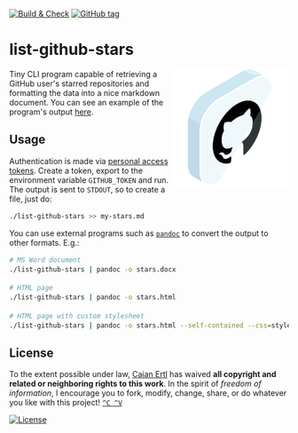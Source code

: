 [![Build & Check][gh-bnc-shield]][gh-bnc-url]
[![GitHub tag][tag-shield]][tag-url]

# list-github-stars

<img src="icon.svg" height="210px" align="right"/>

Tiny CLI program capable of retrieving a GitHub user's starred repositories and
formatting the data into a nice markdown document. You can see an example of
the program's output [here](https://gist.github.com/upsetbit/ada2117bd8c73a1e94e49580fd5c7cf7).

[gh-bnc-shield]: https://img.shields.io/github/workflow/status/caian-org/list-github-stars/build-many?label=build&logo=github&style=for-the-badge
[gh-bnc-url]: https://github.com/caian-org/list-github-stars/actions/workflows/build-many.yml

[tag-shield]: https://img.shields.io/github/tag/caian-org/list-github-stars.svg?logo=git&logoColor=FFF&style=for-the-badge
[tag-url]: https://github.com/caian-org/list-github-stars/releases


## Usage

Authentication is made via [personal access tokens][pat]. Create a token,
export to the environment variable `GITHUB_TOKEN` and run. The output is sent
to `STDOUT`, so to create a file, just do:

```sh
./list-github-stars >> my-stars.md
```

You can use external programs such as [`pandoc`][pandoc] to convert the output
to other formats. E.g.:

```sh
# MS Word document
./list-github-stars | pandoc -o stars.docx

# HTML page
./list-github-stars | pandoc -o stars.html

# HTML page with custom stylesheet
./list-github-stars | pandoc -o stars.html --self-contained --css=style.css
```

[pat]: https://docs.github.com/en/authentication/keeping-your-account-and-data-secure/creating-a-personal-access-token
[pandoc]: https://pandoc.org


## License

To the extent possible under law, [Caian Ertl][me] has waived __all copyright
and related or neighboring rights to this work__. In the spirit of _freedom of
information_, I encourage you to fork, modify, change, share, or do whatever
you like with this project! [`^C ^V`][kopimi]

[![License][cc-shield]][cc-url]

[me]: https://github.com/upsetbit
[cc-shield]: https://forthebadge.com/images/badges/cc-0.svg
[cc-url]: http://creativecommons.org/publicdomain/zero/1.0

[kopimi]: https://kopimi.com
